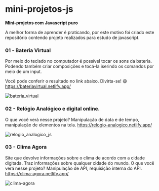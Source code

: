 # mini-projetos-js
**Mini-projetos com Javascript puro**

A melhor forma de aprender é praticando, por este motivo foi criado este repositório contendo projeto realizados para estudo de javascript.

### 01 - Bateria Virtual
Por meio do teclado no computador é possível tocar os sons da bateria. 
Podendo também criar composições e tocá-la iserindo os comandos por meio de um input.

Você pode conferir o resultado no link abaixo. Divirta-se! 😄
https://bateriavirtual.netlify.app/

![bateria_virtual](https://user-images.githubusercontent.com/82469705/126398366-a6a547a5-d925-4399-8265-3629f756387b.jpg)


### 02 - Relógio Analógico e digital online.
O que você verá nesse projeto?
Manipulação de data e de tempo, manipulação de elementos na tela.
https://relogio-analogico.netlify.app/

![relogio_analogico_js](https://user-images.githubusercontent.com/82469705/126398041-fa836b6e-becc-4d58-acd0-5bd616d5801d.jpg)

### 03 - Clima Agora
Site que devolve informações sobre o clima de acordo com a cidade digitada. 
Traz informações sobre qualquer cidade do mundo. 
O que você verá nesse projeto? 
Manipulação de API, requisição interna do API.
https://clima-agora.netlify.app/

![clima-agora](https://user-images.githubusercontent.com/82469705/126549174-fcfc42b8-80c9-47e2-b189-e994a411b366.jpg)





